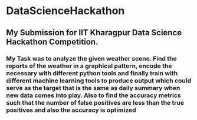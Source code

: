 # DataScienceHackathon
## My Submission for IIT Kharagpur Data Science Hackathon Competition.

### My Task was to analyze the given weather scene. Find the reports of the weather in a graphical pattern, encode the necessary with different python tools and finally train with different machine learning tools to produce output which could serve as the target that is the same as daily summary when new data comes into play. Also to find the accuracy metrics such that the number of false positives are less than the true positives and also the accuracy is optimized
